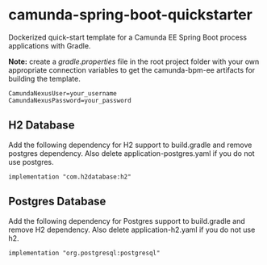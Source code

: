 # camunda-spring-boot-quickstarter
Dockerized quick-start template for a Camunda EE Spring Boot process applications with Gradle.

**Note:** create a *gradle.properties* file in the root project folder with your own appropriate connection variables 
to get the camunda-bpm-ee artifacts for building the template.
```
CamundaNexusUser=your_username
CamundaNexusPassword=your_password
```

## H2 Database  
Add the following dependency for H2 support to build.gradle and remove postgres dependency.
Also delete application-postgres.yaml if you do not use postgres.
```
implementation "com.h2database:h2"
```

## Postgres Database  
Add the following dependency for Postgres support to build.gradle and remove H2 dependency.
Also delete application-h2.yaml if you do not use h2.
```
implementation "org.postgresql:postgresql"
```